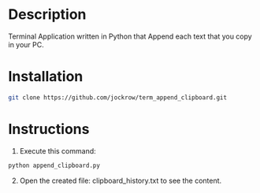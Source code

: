 # Description
Terminal Application written in Python that Append each text that you copy in your PC.
# Installation

```sh
git clone https://github.com/jockrow/term_append_clipboard.git
```

# Instructions

1. Execute this command:
```sh
python append_clipboard.py
```

2. Open the created file: clipboard_history.txt to see the content.
